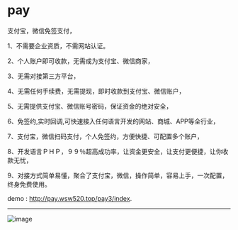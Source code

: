 # pay

支付宝，微信免签支付， 

1、不需要企业资质，不需网站认证。

2、个人账户即可收款，无需成为支付宝、微信商家，

3、无需对接第三方平台，

4、无需任何手续费，无需提现，即时收款到支付宝、微信账户，

5、无需提供支付宝、微信账号密码，保证资金的绝对安全，

6、免签约,实时回调,可快速接入任何语言开发的网站、商城、APP等全行业，

7、支付宝，微信扫码支付，个人免签约，方便快捷、可配置多个账户，

8、开发语言ＰＨＰ，９９％超高成功率，让资金更安全，让支付更便捷，让你收款无忧，

9、对接方式简单易懂，聚合了支付宝，微信，操作简单，容易上手，一次配置，终身免费使用。

demo :  http://pay.wsw520.top/pay3/index.

<hr>

![image](https://github.com/apppay/pay/blob/master/pay1.png)
